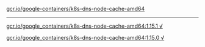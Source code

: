[gcr.io/google-containers/k8s-dns-node-cache-amd64](https://hub.docker.com/r/sqeven/k8s-dns-node-cache-amd64/tags/) 

----
[gcr.io/google_containers/k8s-dns-node-cache-amd64:1.15.1 √](https://hub.docker.com/r/sqeven/k8s-dns-node-cache-amd64/tags/)

[gcr.io/google_containers/k8s-dns-node-cache-amd64:1.15.0 √](https://hub.docker.com/r/sqeven/k8s-dns-node-cache-amd64/tags/)


